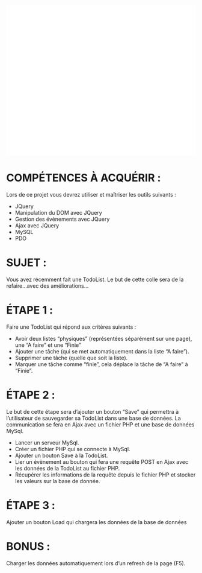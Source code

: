 <link rel="stylesheet" href="./node_modules/nes.css/css/nes.min.css">
<div align="center">
	<br>
	<img src="header.svg" width="800" height="400">
	<br>
</div>

<h1>COMPÉTENCES À ACQUÉRIR :</h1>
<p>Lors de ce projet vous devrez utiliser et maîtriser les outils suivants :</p>
<ul>
<li>JQuery</li>
<li>Manipulation du DOM avec JQuery</li>
<li>Gestion des évènements avec JQuery</li>
<li>Ajax avec JQuery</li>
<li>MySQL</li>
<li>PDO</li>
</ul>

<!----------------------------------------------------------------------------------------->

<h1>SUJET :</h1>

<p>Vous avez récemment fait une TodoList. Le but de cette colle sera de la refaire...avec des améliorations...</p>

<!----------------------------------------------------------------------------------------->

<h1>ÉTAPE 1 :</h1>

<p>Faire une TodoList qui répond aux critères suivants :</p>

<ul>
<li>Avoir deux listes “physiques” (représentées séparément sur une page), une “A faire” et une “Finie”</li>
<li>Ajouter une tâche (qui se met automatiquement dans la liste “A faire”).</li>
<li>Supprimer une tâche (quelle que soit la liste).</li>
<li>Marquer une tâche comme “finie”, cela déplace la tâche de “A faire” à “Finie”.</li>
</ul>

<!----------------------------------------------------------------------------------------->

<h1>ÉTAPE 2 :</h1>

<p>Le but de cette étape sera d’ajouter un bouton “Save” qui permettra à l’utilisateur de sauvegarder sa TodoList dans une base de données. La communication se fera en Ajax avec un fichier PHP et une base de données MySql.</p>

<ul>
<li>Lancer un serveur MySql.</li>
<li>Créer un fichier PHP qui se connecte à MySql.</li>
<li>Ajouter un bouton Save à la TodoList.</li>
<li>Lier un évènement au bouton qui fera une requête POST en Ajax avec les données de la TodoList au fichier PHP.</li>
<li>Récupérer les informations de la requête depuis le fichier PHP et stocker les valeurs sur la base de donnée.</li>
</ul>

<!----------------------------------------------------------------------------------------->

<h1>ÉTAPE 3 :</h1>

<p>Ajouter un bouton Load qui chargera les données de la base de données</p>

<!----------------------------------------------------------------------------------------->

<h1>BONUS :</h1>

<p>Charger les données automatiquement lors d’un refresh de la page (F5).</p>
